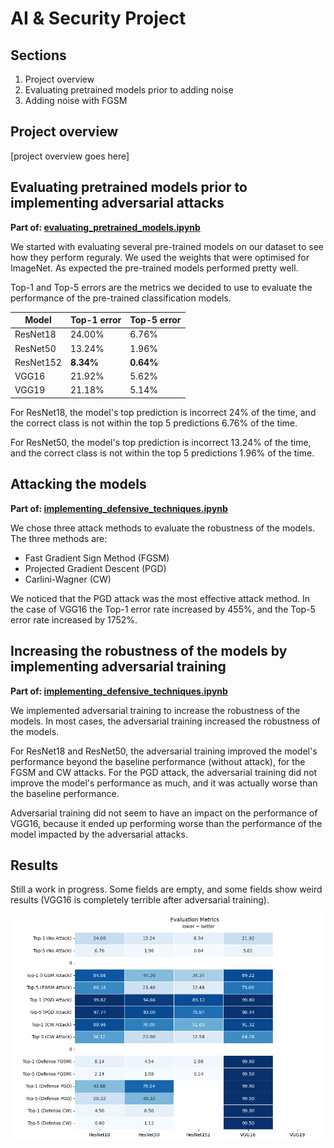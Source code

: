 # AI & Security Project

## Sections

1. Project overview
1. Evaluating pretrained models prior to adding noise
1. Adding noise with FGSM

## Project overview

[project overview goes here]

## Evaluating pretrained models prior to implementing adversarial attacks

**Part of: [evaluating_pretrained_models.ipynb](./evaluating_pretrained_models.ipynb)**

We started with evaluating several pre-trained models on our dataset to see how they perform reguraly. We used the weights that were optimised for ImageNet. As expected the pre-trained models performed pretty well.

Top-1 and Top-5 errors are the metrics we decided to use to evaluate the performance of the pre-trained classification models.

| Model     | Top-1 error | Top-5 error |
| --------- | ----------- | ----------- |
| ResNet18  | 24.00%      | 6.76%       |
| ResNet50  | 13.24%      | 1.96%       |
| ResNet152 | **8.34%**   | **0.64%**   |
| VGG16     | 21.92%      | 5.62%       |
| VGG19     | 21.18%      | 5.14%       |

For ResNet18, the model's top prediction is incorrect 24% of the time, and the correct class is not within the top 5 predictions 6.76% of the time.

For ResNet50, the model's top prediction is incorrect 13.24% of the time, and the correct class is not within the top 5 predictions 1.96% of the time.

## Attacking the models

**Part of: [implementing_defensive_techniques.ipynb](./implementing_defensive_techniques.ipynb)**

We chose three attack methods to evaluate the robustness of the models. The three methods are:

- Fast Gradient Sign Method (FGSM)
- Projected Gradient Descent (PGD)
- Carlini-Wagner (CW)

We noticed that the PGD attack was the most effective attack method. In the case of VGG16 the Top-1 error rate increased by 455%, and the Top-5 error rate increased by 1752%.

## Increasing the robustness of the models by implementing adversarial training

**Part of: [implementing_defensive_techniques.ipynb](./implementing_defensive_techniques.ipynb)**

We implemented adversarial training to increase the robustness of the models. In most cases, the adversarial training increased the robustness of the models.

For ResNet18 and ResNet50, the adversarial training improved the model's performance beyond the baseline performance (without attack), for the FGSM and CW attacks. For the PGD attack, the adversarial training did not improve the model's performance as much, and it was actually worse than the baseline performance.

Adversarial training did not seem to have an impact on the performance of VGG16, because it ended up performing worse than the performance of the model impacted by the adversarial attacks.

## Results

Still a work in progress. Some fields are empty, and some fields show weird results (VGG16 is completely terrible after adversarial training).

![Heatmap of model performances](./public/evaluation-heatmap.png)
